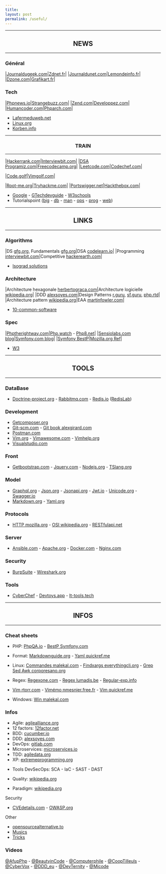 ```yaml
---
title: 
layout: post
permalink: /useful/
---
```


---
## <center>NEWS</center>
---

### Général

|[Journaldugeek.com](https://www.journaldugeek.com/category/sur-le-web)|[Zdnet.fr](https://www.zdnet.fr)|
|[Journaldunet.com](https://www.journaldunet.com/web-tech/)|[Lemondeinfo.fr](https://www.lemondeinformatique.fr/internet-et-e-business-11.html)|
|[Dzone.com](https://dzone.com/web-development-programming-tutorials-tools-news)|[Grafikart.fr](https://grafikart.fr/blog)|

### Tech

|[Phpnews.io](https://phpnews.io)|[Strangebuzz.com](https://www.strangebuzz.com/fr)|
|[Zend.com](https://www.zend.com/blog)|[Developpez.com](https://php.developpez.com)|
|[Humancoder.com](https://news.humancoders.com/t/php)|[Phparch.com](https://www.phparch.com)|

* [Lafermeduweb.net](https://www.lafermeduweb.net)
* [Linux.org](https://linuxfr.org)
* [Korben.info](https://korben.info)

---
### <center>TRAIN</center>
---

|[Hackerrank.com](https://www.hackerrank.com)|[Interviewbit.com](https://www.interviewbit.com)|
|[DSA Programiz.com](https://www.programiz.com/dsa)|[Freecodecamp.org](https://www.freecodecamp.org/learn)|
|[Leetcode.com](https://leetcode.com/explore)|[Codechef.com](https://www.codechef.com)|

|[Code.golf](https://code.golf)|[Vimgolf.com](https://www.vimgolf.com)|

|[Root-me.org](https://www.root-me.org)|[Tryhackme.com](https://tryhackme.com)|
|[Portswigger.net](https://portswigger.net/web-security)|[Hackthebox.com](https://www.hackthebox.com)|

- [Google](https://developers.google.com/learn) - [GTechdevguide](https://techdevguide.withgoogle.com) - [W3schools](https://www.w3schools.com)  
- Tutorialspoint ([big](https://www.tutorialspoint.com/big_data_tutorials.htm) - [db](https://www.tutorialspoint.com/database_tutorials.htm) - [man](https://www.tutorialspoint.com/management_tutorials.htm) - [ops](https://www.tutorialspoint.com/devops_tutorials.htm) - [prog](https://www.tutorialspoint.com/computer_programming_tutorials.htm) - [web](https://www.tutorialspoint.com/web_development_tutorials.htm))  

  
---
## <center>LINKS</center>
---

### Algorithms

|DS [gfg.org](https://www.geeksforgeeks.org/data-structures), Fundamentals [gfg.org](https://www.geeksforgeeks.org/fundamentals-of-algorithms)|DSA [codelearn.io](https://codelearn.io/learning/data-structure-and-algorithms)|
|Programming [interviewbit.com](https://www.interviewbit.com/courses/programming)|Competitive [hackerearth.com](https://www.hackerearth.com/fr/getstarted-competitive-programming)|

* [Isograd solutions](https://www.isograd-testingservices.com/FR/solutions-challenges-de-code)

### Architecture

|Architecture hexagonale [herbertograca.com](https://herbertograca.com/2017/11/16/explicit-architecture-01-ddd-hexagonal-onion-clean-cqrs-how-i-put-it-all-together)|Architecture logicielle [wikipedia.org](https://en.wikipedia.org/wiki/List_of_software_architecture_styles_and_patterns)|
|DDD [alexsoyes.com](https://alexsoyes.com/ddd-domain-driven-design)|Design Patterns [r.guru](https://refactoring.guru/fr/design-patterns), [sf.guru](https://springframework.guru/gang-of-four-design-patterns), [php.rtd](https://designpatternsphp.readthedocs.io)|
|Architecture pattern [wikipedia.org](https://en.wikipedia.org/wiki/Architectural_pattern)|EAA [martinfowler.com](https://martinfowler.com/eaaCatalog)|

- [10-common-software](https://towardsdatascience.com/10-common-software-architectural-patterns-in-a-nutshell-a0b47a1e9013)

### Spec

|[Phptherightway.com](https://phptherightway.com)|[Php.watch](https://php.watch/versions) - [Php8.net](https://www.php.net/releases/8.0/en.php)|
|[Sensiolabs.com blog](https://blog.sensiolabs.com)|[Symfony.com blog](https://symfony.com/blog)|
|[Symfony BestP](https://symfony.com/doc/current/best_practices.html)|[Mozilla.org Ref](https://developer.mozilla.org/fr/docs/Web)|

* [W3](https://www.w3.org)

---
## <center>TOOLS</center>
---

### DataBase
* [Doctrine-project.org](https://www.doctrine-project.org) - [Rabbitmq.com](https://www.rabbitmq.com) - [Redis.io](https://redis.io) ([RedisLab](https://app.redislabs.com))

### Development
* [Getcomposer.org](https://getcomposer.org/doc)
* [Git-scm.com](https://git-scm.com/doc) - [Git book alexgirard.com](https://alexgirard.com/git-book)
* [Postman.com](https://www.postman.com)
* [Vim.org](https://www.vim.org) - [Vimawesome.com](https://vimawesome.com) - [Vimhelp.org](https://vimhelp.org)
* [Visualstudio.com](https://code.visualstudio.com/docs)

### Front
* [Getbootstrap.com](https://getbootstrap.com/docs) - [Jquery.com](https://api.jquery.com) - [Nodejs.org](https://nodejs.org/en/docs) - [TSlang.org](https://www.typescriptlang.org/docs)

### Model
* [Graphql.org](https://graphql.org) - [Json.org](https://www.json.org) - [Jsonapi.org](https://jsonapi.org) - [Jwt.io](https://jwt.io) - [Unicode.org](https://home.unicode.org) - [Swagger.io](https://swagger.io)
* [Markdown.org](https://www.markdownguide.org) - [Yaml.org](https://yaml.org)

### Protocols
- [HTTP mozilla.org](https://developer.mozilla.org/fr/docs/Web/HTTP) - [OSI wikipedia.org](https://fr.wikipedia.org/wiki/Mod%C3%A8le_OSI) - [RESTfulapi.net](https://restfulapi.net/hateoas)

### Server
+ [Ansible.com](https://www.ansible.com) - [Apache.org](https://httpd.apache.org) - [Docker.com](https://docs.docker.com) - [Nginx.com](https://docs.nginx.com)

### Security
- [BurpSuite](https://portswigger.net/burp) - [Wireshark.org](https://www.wireshark.org)

### Tools
* [CyberChef](https://gchq.github.io/CyberChef) - [Devtoys.app](https://devtoys.app) - [It-tools.tech](https://it-tools.tech)

---
## <center>INFOS</center>
---
### Cheat sheets
- PHP: [PhpQA.io](https://phpqa.io) - [BestP Symfony.com](https://symfony.com/doc/current/best_practices.html)
* Format: [Markdownguide.org](https://www.markdownguide.org/cheat-sheet) - [Yaml quickref.me](https://quickref.me/yaml.html)
* Linux: [Commandes malekal.com](https://www.malekal.com/liste-des-commandes-linux) - [Findxargs everythingcli.org](https://www.everythingcli.org/find-exec-vs-find-xargs) - [Grep Sed Awk corporesano.org](http://www.corporesano.org/doc-site/grepawksed.html)
* Regex: [Regexone.com](https://regexone.com) - [Regex lumadis.be](https://lumadis.be/regex) - [Regular-exp.info](https://www.regular-expressions.info)

* [Vim rtorr.com](https://vim.rtorr.com) - [Vimémo nmesnier.free.fr](http://nmesnier.free.fr/vim.html) - [Vim quickref.me](https://quickref.me/vim)
* Windows: [Win malekal.com](https://www.malekal.com/liste-commandes-invite-de-commandes-windows)

### Infos
+ Agile: [agilealliance.org](https://www.agilealliance.org/agile101/12-principles-behind-the-agile-manifesto)
+ 12 factors: [12factor.net](https://12factor.net)
+ BDD: [cucumber.io](https://cucumber.io/docs/bdd)
+ DDD: [alexsoyes.com](https://alexsoyes.com/ddd-domain-driven-design)
+ DevOps: [gitlab.com](https://about.gitlab.com/topics/devops)
+ Microservices: [microservices.io](https://microservices.io)
+ TDD: [agiledata.org](http://agiledata.org/essays/tdd.html)
+ XP: [extremeprogramming.org](http://www.extremeprogramming.org)

- Tools DevSecOps: SCA - IaC - SAST - DAST   
  
- Quality: [wikipedia.org](https://fr.wikipedia.org/wiki/Qualit%C3%A9_logicielle)
- Paradigm: [wikipedia.org](https://fr.m.wikipedia.org/wiki/Paradigme_(programmation))

Security
- [CVEdetails.com]([cvedetails.com](https://www.cvedetails.com)) - [OWASP.org](https://owasp.org)

Other
- [opensourcealternative.to](https://www.opensourcealternative.to)
- [Musics](https://cylmat.github.io/musics)
- [Tricks](https://cylmat.github.io/tricks) 
  
### Videos  
[@AfupPhp](https://www.youtube.com/@afupPHP) - 
[@BeautyinCode](https://www.youtube.com/@BeautyinCode) - 
[@Computerphile](https://www.youtube.com/@Computerphile) - 
[@CoopTilleuls](https://www.youtube.com/@coopTilleuls) - 
[@CyberVox](https://www.youtube.com/@CyberVox) - 
[@DDD_eu](https://www.youtube.com/@ddd_eu) - 
[@DevTernity](https://www.youtube.com/@DevTernity) - 
[@Micode](https://www.youtube.com/@Micode)
  
